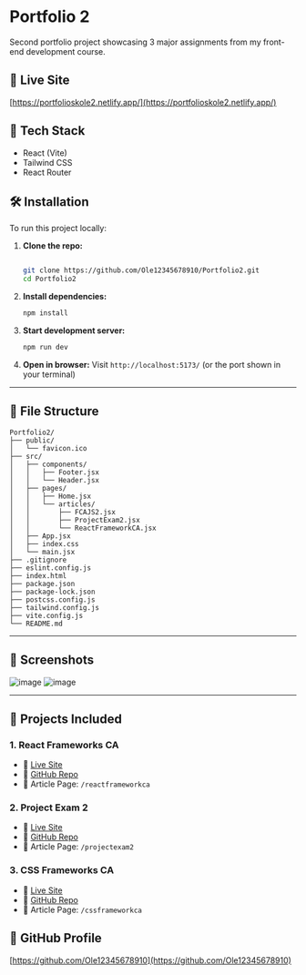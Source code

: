 
# Portfolio 2

Second portfolio project showcasing 3 major assignments from my front-end development course.

## 🔗 Live Site
[https://portfolioskole2.netlify.app/](https://portfolioskole2.netlify.app/)

## 🧠 Tech Stack
- React (Vite)
- Tailwind CSS
- React Router

## 🛠️ Installation

To run this project locally:
1. **Clone the repo:**
   ```bash
   
   git clone https://github.com/Ole12345678910/Portfolio2.git
   cd Portfolio2

2. **Install dependencies:**

   ```bash
   npm install
   ```

3. **Start development server:**

   ```bash
   npm run dev
   ```

4. **Open in browser:**
   Visit `http://localhost:5173/` (or the port shown in your terminal)

---

## 📁 File Structure

```
Portfolio2/
├── public/
│   └── favicon.ico
├── src/
│   ├── components/
│   │   ├── Footer.jsx
│   │   └── Header.jsx
│   ├── pages/
│   │   ├── Home.jsx
│   │   └── articles/
│   │       ├── FCAJS2.jsx
│   │       ├── ProjectExam2.jsx
│   │       └── ReactFrameworkCA.jsx
│   ├── App.jsx
│   ├── index.css
│   └── main.jsx
├── .gitignore
├── eslint.config.js
├── index.html
├── package.json
├── package-lock.json
├── postcss.config.js
├── tailwind.config.js
├── vite.config.js
└── README.md
```

---

## 📸 Screenshots

![image](https://github.com/user-attachments/assets/f7430641-dccc-4171-b750-0a6ad5771054)
![image](https://github.com/user-attachments/assets/a4ad2f72-93f3-49f3-8757-b26f5ce941bd)

---

## 📁 Projects Included

### 1. React Frameworks CA

* 🔗 [Live Site](https://react-ca.netlify.app)
* 💾 [GitHub Repo](https://github.com/Ole12345678910/ReactFrameworkCA)
* 📄 Article Page: `/reactframeworkca`

### 2. Project Exam 2

* 🔗 [Live Site](https://diamondbid.netlify.app)
* 💾 [GitHub Repo](https://github.com/Ole12345678910/Project-2-Exam)
* 📄 Article Page: `/projectexam2`

### 3. CSS Frameworks CA

* 🔗 [Live Site](https://fancyca.netlify.app)
* 💾 [GitHub Repo](https://github.com/Ole12345678910/css-framework-ca)
* 📄 Article Page: `/cssframeworkca`

## 📇 GitHub Profile

[https://github.com/Ole12345678910](https://github.com/Ole12345678910)
